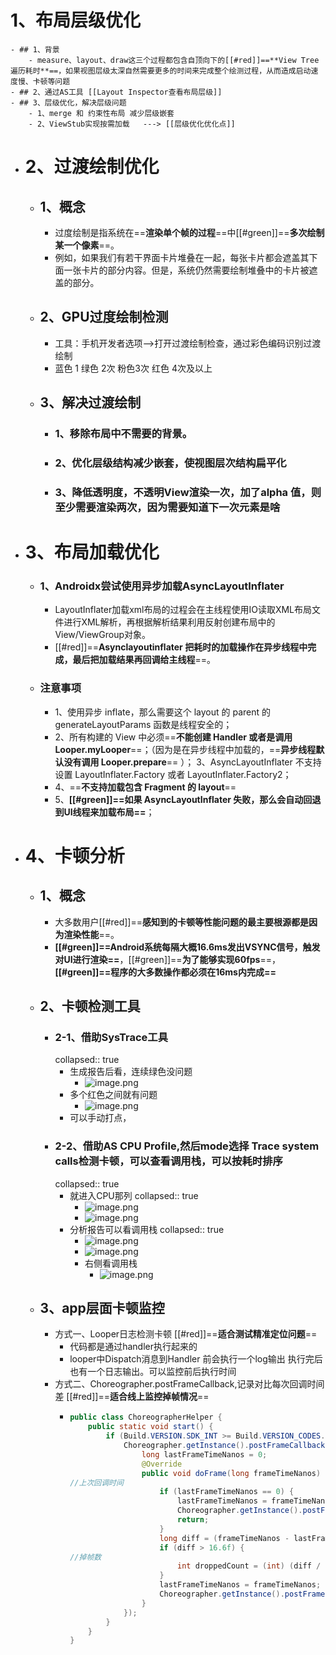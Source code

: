 # 1、布局层级优化
	- ## 1、背景
		- measure、layout、draw这三个过程都包含自顶向下的[[#red]]==**View Tree遍历耗时**==，如果视图层级太深自然需要更多的时间来完成整个绘测过程，从而造成启动速度慢、卡顿等问题
	- ## 2、通过AS工具 [[Layout Inspector查看布局层级]]
	- ## 3、层级优化，解决层级问题
		- 1、merge 和 约束性布局 减少层级嵌套
		- 2、ViewStub实现按需加载   ---> [[层级优化优化点]]
- # 2、过渡绘制优化
	- ## 1、概念
		- 过度绘制是指系统在==**渲染单个帧的过程**==中[[#green]]==**多次绘制某一个像素**==。
		- 例如，如果我们有若干界面卡片堆叠在一起，每张卡片都会遮盖其下面一张卡片的部分内容。但是，系统仍然需要绘制堆叠中的卡片被遮盖的部分。
	- ## 2、GPU过度绘制检测
		- 工具：手机开发者选项-->打开过渡绘制检查，通过彩色编码识别过渡绘制
		- 蓝色 1 绿色 2次 粉色3次  红色 4次及以上
	- ## 3、解决过渡绘制
		- ### 1、移除布局中不需要的背景。
		- ### 2、优化层级结构减少嵌套，使视图层次结构扁平化
		- ### 3、降低透明度，不透明View渲染一次，加了alpha 值，则至少需要渲染两次，因为需要知道下一次元素是啥
- # 3、布局加载优化
	- ### 1、Androidx尝试使用异步加载AsyncLayoutInflater
		- LayoutInflater加载xml布局的过程会在主线程使用IO读取XML布局文件进行XML解析，再根据解析结果利用反射创建布局中的View/ViewGroup对象。
		- [[#red]]==**Asynclayoutinflater 把耗时的加载操作在异步线程中完成，最后把加载结果再回调给主线程**==。
	- ### 注意事项
		- 1、使用异步 inflate，那么需要这个 layout 的 parent 的 generateLayoutParams 函数是线程安全的；
		- 2、所有构建的 View 中必须==**不能创建 Handler 或者是调用 Looper.myLooper**==；（因为是在异步线程中加载的，==**异步线程默认没有调用 Looper.prepare**== ）；
		  3、AsyncLayoutInflater 不支持设置 LayoutInflater.Factory 或者 LayoutInflater.Factory2；
		- 4、==**不支持加载包含 Fragment 的 layout**==
		- 5、**[[#green]]==如果 AsyncLayoutInflater 失败，那么会自动回退到UI线程来加载布局==**；
- # 4、卡顿分析
	- ## 1、概念
		- 大多数用户[[#red]]==**感知到的卡顿等性能问题的最主要根源都是因为渲染性能**==。
		- **[[#green]]==Android系统每隔大概16.6ms发出VSYNC信号，触发对UI进行渲染==**，[[#green]]==**为了能够实现60fps**==，**[[#green]]==程序的大多数操作都必须在16ms内完成==**
	- ## 2、卡顿检测工具
		- ### 2-1、借助SysTrace工具
		  collapsed:: true
			- 生成报告后看，连续绿色没问题
				- ![image.png](../assets/image_1692867938268_0.png)
			- 多个红色之间就有问题
				- ![image.png](../assets/image_1692867955341_0.png)
			- 可以手动打点，
		- ### 2-2、借助AS CPU Profile,然后mode选择 Trace system calls检测卡顿，可以查看调用栈，可以按耗时排序
		  collapsed:: true
			- 就进入CPU那列
			  collapsed:: true
				- ![image.png](../assets/image_1692868709930_0.png)
				- ![image.png](../assets/image_1692868741204_0.png)
			- 分析报告可以看调用栈
			  collapsed:: true
				- ![image.png](../assets/image_1692868816922_0.png)
				- ![image.png](../assets/image_1692868854572_0.png)
				- 右侧看调用栈
					- ![image.png](../assets/image_1692868880866_0.png)
	- ## 3、app层面卡顿监控
		- 方式一、Looper日志检测卡顿 [[#red]]==**适合测试精准定位问题**==
			- 代码都是通过handler执行起来的
			- looper中Dispatch消息到Handler 前会执行一个log输出 执行完后也有一个日志输出。可以监控前后执行时间
		- 方式二、Choreographer.postFrameCallback,记录对比每次回调时间差 [[#red]]==**适合线上监控掉帧情况**==
			- ```java
			  public class ChoreographerHelper {
			      public static void start() {
			          if (Build.VERSION.SDK_INT >= Build.VERSION_CODES.JELLY_BEAN) {
			              Choreographer.getInstance().postFrameCallback(new Choreographer.FrameCallback() {
			                  long lastFrameTimeNanos = 0;
			                  @Override
			                  public void doFrame(long frameTimeNanos) {
			  //上次回调时间
			                      if (lastFrameTimeNanos == 0) {
			                          lastFrameTimeNanos = frameTimeNanos;
			                          Choreographer.getInstance().postFrameCallback(this);
			                          return;
			                      }
			                      long diff = (frameTimeNanos - lastFrameTimeNanos) / 1_000_000;
			                      if (diff > 16.6f) {
			  //掉帧数
			                          int droppedCount = (int) (diff / 16.6);
			                      }
			                      lastFrameTimeNanos = frameTimeNanos;
			                      Choreographer.getInstance().postFrameCallback(this);
			                  }
			              });
			          }
			      }
			  }
			  ```